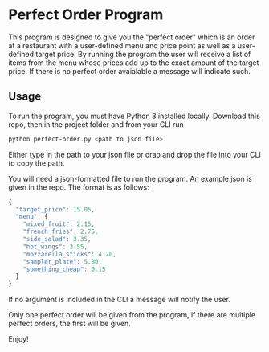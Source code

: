 # Perfect Order Program
This program is designed to give you the "perfect order" which is an order at a restaurant with a user-defined menu and price point as well as a user-defined target price. By running the program the user will receive a list of items from the menu whose prices add up to the exact amount of the target price. If there is no perfect order avaialable a message will indicate such.

## Usage
To run the program, you must have Python 3 installed locally. Download this repo, then in the project folder and from your CLI run 
```bash
python perfect-order.py <path to json file>
```
Either type in the path to your json file or drap and drop the file into your CLI to copy the path.

You will need a json-formatted file to run the program. An example.json is given in the repo. The format is as follows:

```javascript
{
  "target_price": 15.05,
  "menu": {
    "mixed_fruit": 2.15,
    "french_fries": 2.75,
    "side_salad": 3.35,
    "hot_wings": 3.55,
    "mozzarella_sticks": 4.20,
    "sampler_plate": 5.80,
    "something_cheap": 0.15
  }
}
```

If no argument is included in the CLI a message will notify the user. 

Only one perfect order will be given from the program, if there are multiple perfect orders, the first will be given.

Enjoy!